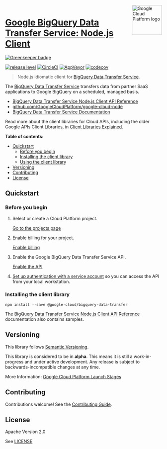 <img src="https://avatars2.githubusercontent.com/u/2810941?v=3&s=96" alt="Google Cloud Platform logo" title="Google Cloud Platform" align="right" height="96" width="96"/>

# [Google BigQuery Data Transfer Service: Node.js Client](https://github.com/GoogleCloudPlatform/google-cloud-node)

[![Greenkeeper badge](https://badges.greenkeeper.io/googleapis/nodejs-bigquery-data-transfer.svg)](https://greenkeeper.io/)

[![release level](https://img.shields.io/badge/release%20level-alpha-orange.svg?style&#x3D;flat)](https://cloud.google.com/terms/launch-stages)
[![CircleCI](https://img.shields.io/circleci/project/github/GoogleCloudPlatform/google-cloud-node.svg?style=flat)](https://circleci.com/gh/GoogleCloudPlatform/google-cloud-node)
[![AppVeyor](https://ci.appveyor.com/api/projects/status/github/GoogleCloudPlatform/google-cloud-node?branch=master&svg=true)](https://ci.appveyor.com/project/GoogleCloudPlatform/google-cloud-node)
[![codecov](https://img.shields.io/codecov/c/github/GoogleCloudPlatform/google-cloud-node/master.svg?style=flat)](https://codecov.io/gh/GoogleCloudPlatform/google-cloud-node)

> Node.js idiomatic client for [BigQuery Data Transfer Service][product-docs].

The [BigQuery Data Transfer Service](https://cloud.google.com/bigquery/docs/reference/datatransfer/rest/) transfers data from partner SaaS applications to Google BigQuery on a scheduled, managed basis.


* [BigQuery Data Transfer Service Node.js Client API Reference][client-docs]
* [github.com/GoogleCloudPlatform/google-cloud-node](https://github.com/GoogleCloudPlatform/google-cloud-node)
* [BigQuery Data Transfer Service Documentation][product-docs]

Read more about the client libraries for Cloud APIs, including the older
Google APIs Client Libraries, in [Client Libraries Explained][explained].

[explained]: https://cloud.google.com/apis/docs/client-libraries-explained

**Table of contents:**

* [Quickstart](#quickstart)
  * [Before you begin](#before-you-begin)
  * [Installing the client library](#installing-the-client-library)
  * [Using the client library](#using-the-client-library)
* [Versioning](#versioning)
* [Contributing](#contributing)
* [License](#license)

## Quickstart

### Before you begin

1.  Select or create a Cloud Platform project.

    [Go to the projects page][projects]

1.  Enable billing for your project.

    [Enable billing][billing]

1.  Enable the Google BigQuery Data Transfer Service API.

    [Enable the API][enable_api]

1.  [Set up authentication with a service account][auth] so you can access the
    API from your local workstation.

[projects]: https://console.cloud.google.com/project
[billing]: https://support.google.com/cloud/answer/6293499#enable-billing
[enable_api]: https://console.cloud.google.com/flows/enableapi?apiid=bigquerydatatransfer.googleapis.com
[auth]: https://cloud.google.com/docs/authentication/getting-started

### Installing the client library

    npm install --save @google-cloud/bigquery-data-transfer



The [BigQuery Data Transfer Service Node.js Client API Reference][client-docs] documentation
also contains samples.

## Versioning

This library follows [Semantic Versioning](http://semver.org/).

This library is considered to be in **alpha**. This means it is still a
work-in-progress and under active development. Any release is subject to
backwards-incompatible changes at any time.

More Information: [Google Cloud Platform Launch Stages][launch_stages]

[launch_stages]: https://cloud.google.com/terms/launch-stages

## Contributing

Contributions welcome! See the [Contributing Guide](https://github.com/GoogleCloudPlatform/google-cloud-node/blob/master/.github/CONTRIBUTING.md).

## License

Apache Version 2.0

See [LICENSE](https://github.com/GoogleCloudPlatform/google-cloud-node/blob/master/LICENSE)

[client-docs]: https://cloud.google.com/nodejs/docs/reference/datatransfer/latest/
[product-docs]: https://cloud.google.com/bigquery/docs/reference/datatransfer/rest/
[shell_img]: http://gstatic.com/cloudssh/images/open-btn.png
